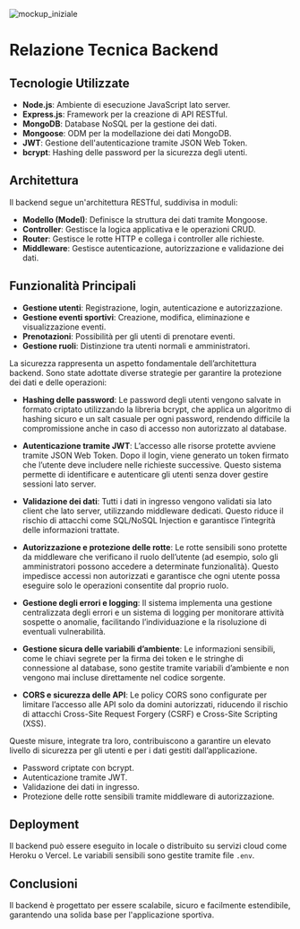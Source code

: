 ![mockup_iniziale](https://github.com/user-attachments/assets/fe707b60-79fc-44e6-980d-705cbbe16c1c)

# Relazione Tecnica Backend

## Tecnologie Utilizzate
- **Node.js**: Ambiente di esecuzione JavaScript lato server.
- **Express.js**: Framework per la creazione di API RESTful.
- **MongoDB**: Database NoSQL per la gestione dei dati.
- **Mongoose**: ODM per la modellazione dei dati MongoDB.
- **JWT**: Gestione dell'autenticazione tramite JSON Web Token.
- **bcrypt**: Hashing delle password per la sicurezza degli utenti.

## Architettura
Il backend segue un'architettura RESTful, suddivisa in moduli:
- **Modello (Model)**: Definisce la struttura dei dati tramite Mongoose.
- **Controller**: Gestisce la logica applicativa e le operazioni CRUD.
- **Router**: Gestisce le rotte HTTP e collega i controller alle richieste.
- **Middleware**: Gestisce autenticazione, autorizzazione e validazione dei dati.

## Funzionalità Principali
- **Gestione utenti**: Registrazione, login, autenticazione e autorizzazione.
- **Gestione eventi sportivi**: Creazione, modifica, eliminazione e visualizzazione eventi.
- **Prenotazioni**: Possibilità per gli utenti di prenotare eventi.
- **Gestione ruoli**: Distinzione tra utenti normali e amministratori.


La sicurezza rappresenta un aspetto fondamentale dell’architettura backend. Sono state adottate diverse strategie per garantire la protezione dei dati e delle operazioni:

- **Hashing delle password**: Le password degli utenti vengono salvate in formato criptato utilizzando la libreria bcrypt, che applica un algoritmo di hashing sicuro e un salt casuale per ogni password, rendendo difficile la compromissione anche in caso di accesso non autorizzato al database.

- **Autenticazione tramite JWT**: L’accesso alle risorse protette avviene tramite JSON Web Token. Dopo il login, viene generato un token firmato che l’utente deve includere nelle richieste successive. Questo sistema permette di identificare e autenticare gli utenti senza dover gestire sessioni lato server.
- **Validazione dei dati**: Tutti i dati in ingresso vengono validati sia lato client che lato server, utilizzando middleware dedicati. Questo riduce il rischio di attacchi come SQL/NoSQL Injection e garantisce l’integrità delle informazioni trattate.

- **Autorizzazione e protezione delle rotte**: Le rotte sensibili sono protette da middleware che verificano il ruolo dell’utente (ad esempio, solo gli amministratori possono accedere a determinate funzionalità). Questo impedisce accessi non autorizzati e garantisce che ogni utente possa eseguire solo le operazioni consentite dal proprio ruolo.

- **Gestione degli errori e logging**: Il sistema implementa una gestione centralizzata degli errori e un sistema di logging per monitorare attività sospette o anomalie, facilitando l’individuazione e la risoluzione di eventuali vulnerabilità.

- **Gestione sicura delle variabili d’ambiente**: Le informazioni sensibili, come le chiavi segrete per la firma dei token e le stringhe di connessione al database, sono gestite tramite variabili d’ambiente e non vengono mai incluse direttamente nel codice sorgente.
- **CORS e sicurezza delle API**: Le policy CORS sono configurate per limitare l’accesso alle API solo da domini autorizzati, riducendo il rischio di attacchi Cross-Site Request Forgery (CSRF) e Cross-Site Scripting (XSS).

Queste misure, integrate tra loro, contribuiscono a garantire un elevato livello di sicurezza per gli utenti e per i dati gestiti dall’applicazione.

- Password criptate con bcrypt.
- Autenticazione tramite JWT.
- Validazione dei dati in ingresso.
- Protezione delle rotte sensibili tramite middleware di autorizzazione.

## Deployment
Il backend può essere eseguito in locale o distribuito su servizi cloud come Heroku o Vercel. Le variabili sensibili sono gestite tramite file `.env`.

## Conclusioni
Il backend è progettato per essere scalabile, sicuro e facilmente estendibile, garantendo una solida base per l'applicazione sportiva.
